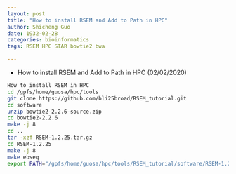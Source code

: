 ```yaml
---
layout: post
title: "How to install RSEM and Add to Path in HPC"
author: Shicheng Guo
date: 1932-02-28
categories: bioinformatics
tags: RSEM HPC STAR bowtie2 bwa

---
```


* How to install RSEM and Add to Path in HPC (02/02/2020)
```bash
How to install RSEM in HPC
cd /gpfs/home/guosa/hpc/tools
git clone https://github.com/bli25broad/RSEM_tutorial.git
cd software
unzip bowtie2-2.2.6-source.zip
cd bowtie2-2.2.6
make -j 8
cd ..
tar -xzf RSEM-1.2.25.tar.gz
cd RSEM-1.2.25
make -j 8
make ebseq
export PATH="/gpfs/home/guosa/hpc/tools/RSEM_tutorial/software/RSEM-1.2.25:$PATH"
```
